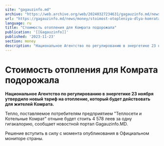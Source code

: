 ```yaml
---
site: "gagauzinfo.md"
archive: "https://web.archive.org/web/20240327234631/gagauzinfo.md/news/money/stoimost-otopleniya-dlya-komrata-podorozhala?fbclid=PAAabIy0f8mOcA5CN5rI_UYcLaZCKdsHrbRyJymUjgdcPf6sDtI5bOfZFWIDw_aem_AZa85W8BhGvRq-0TZP5DvaoW6OhsGyyiYZYCAAuP1FNqleYeuywE8O36RBt1FkbSrdQ%0A"
url: "https://gagauzinfo.md/news/money/stoimost-otopleniya-dlya-komrata-podorozhala"
language: ru
title: "Стоимость отопления для Комрата подорожала"
publication: '[[Gagauzinfo]]'
published: '2023-11-23'
section: money
description: "Национальное Агентство по регулированию в энергетике 23 ноября утвердило новый тариф на отопление, который будет действовать для жителей Комрата."
---
```


# Стоимость отопления для Комрата подорожала

**Национальное Агентство по регулированию в энергетике 23 ноября утвердило новый тариф на отопление, который будет действовать для жителей Комрата.**

Тепло, поставляемое потребителям предприятием "Теплосети и Котельные Комрат" отныне будет стоить 4 578 леев за одну гигакалорию, сообщает новостной портал Gagauzinfo.MD.

Решение вступить в силу с момента опубликования в Официальном мониторе страны.